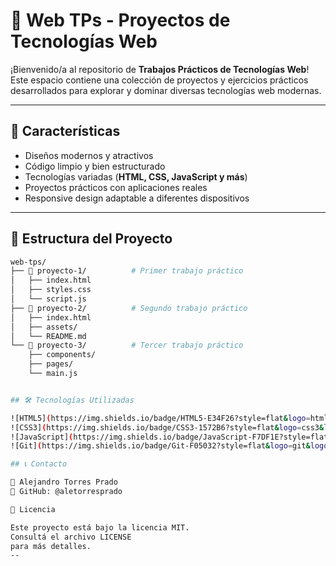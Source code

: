 # 🌟 Web TPs - Proyectos de Tecnologías Web

¡Bienvenido/a al repositorio de **Trabajos Prácticos de Tecnologías Web**!  
Este espacio contiene una colección de proyectos y ejercicios prácticos desarrollados para explorar y dominar diversas tecnologías web modernas.

---

## 🚀 Características
- Diseños modernos y atractivos  
- Código limpio y bien estructurado  
- Tecnologías variadas (**HTML, CSS, JavaScript y más**)  
- Proyectos prácticos con aplicaciones reales  
- Responsive design adaptable a diferentes dispositivos  

---

## 📂 Estructura del Proyecto
```bash
web-tps/
├── 📁 proyecto-1/          # Primer trabajo práctico
│   ├── index.html
│   ├── styles.css
│   └── script.js
├── 📁 proyecto-2/          # Segundo trabajo práctico
│   ├── index.html
│   ├── assets/
│   └── README.md
└── 📁 proyecto-3/          # Tercer trabajo práctico
    ├── components/
    ├── pages/
    └── main.js


## 🛠️ Tecnologías Utilizadas

![HTML5](https://img.shields.io/badge/HTML5-E34F26?style=flat&logo=html5&logoColor=white)
![CSS3](https://img.shields.io/badge/CSS3-1572B6?style=flat&logo=css3&logoColor=white)
![JavaScript](https://img.shields.io/badge/JavaScript-F7DF1E?style=flat&logo=javascript&logoColor=black)
![Git](https://img.shields.io/badge/Git-F05032?style=flat&logo=git&logoColor=white)

## 📞 Contacto

👤 Alejandro Torres Prado
🔗 GitHub: @aletorresprado

📄 Licencia

Este proyecto está bajo la licencia MIT.
Consultá el archivo LICENSE
para más detalles.
--